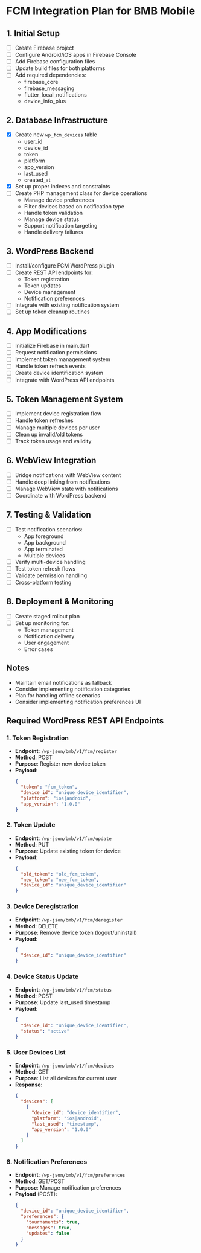 # FCM Integration Plan for BMB Mobile

## 1. Initial Setup
- [ ] Create Firebase project
- [ ] Configure Android/iOS apps in Firebase Console
- [ ] Add Firebase configuration files
- [ ] Update build files for both platforms
- [ ] Add required dependencies:
  - firebase_core
  - firebase_messaging
  - flutter_local_notifications
  - device_info_plus

## 2. Database Infrastructure
- [X] Create new `wp_fcm_devices` table
  - user_id
  - device_id
  - token
  - platform
  - app_version
  - last_used
  - created_at
- [X] Set up proper indexes and constraints
- [ ] Create PHP management class for device operations
  - Manage device preferences
  - Filter devices based on notification type
  - Handle token validation
  - Manage device status
  - Support notification targeting
  - Handle delivery failures

## 3. WordPress Backend
- [ ] Install/configure FCM WordPress plugin
- [ ] Create REST API endpoints for:
  - Token registration
  - Token updates
  - Device management
  - Notification preferences
- [ ] Integrate with existing notification system
- [ ] Set up token cleanup routines

## 4. App Modifications
- [ ] Initialize Firebase in main.dart
- [ ] Request notification permissions
- [ ] Implement token management system
- [ ] Handle token refresh events
- [ ] Create device identification system
- [ ] Integrate with WordPress API endpoints

## 5. Token Management System
- [ ] Implement device registration flow
- [ ] Handle token refreshes
- [ ] Manage multiple devices per user
- [ ] Clean up invalid/old tokens
- [ ] Track token usage and validity

## 6. WebView Integration
- [ ] Bridge notifications with WebView content
- [ ] Handle deep linking from notifications
- [ ] Manage WebView state with notifications
- [ ] Coordinate with WordPress backend

## 7. Testing & Validation
- [ ] Test notification scenarios:
  - App foreground
  - App background
  - App terminated
  - Multiple devices
- [ ] Verify multi-device handling
- [ ] Test token refresh flows
- [ ] Validate permission handling
- [ ] Cross-platform testing

## 8. Deployment & Monitoring
- [ ] Create staged rollout plan
- [ ] Set up monitoring for:
  - Token management
  - Notification delivery
  - User engagement
  - Error cases

## Notes
- Maintain email notifications as fallback
- Consider implementing notification categories
- Plan for handling offline scenarios
- Consider implementing notification preferences UI

## Required WordPress REST API Endpoints

### 1. Token Registration
- **Endpoint**: `/wp-json/bmb/v1/fcm/register`
- **Method**: POST
- **Purpose**: Register new device token
- **Payload**:
  ```json
  {
    "token": "fcm_token",
    "device_id": "unique_device_identifier",
    "platform": "ios|android",
    "app_version": "1.0.0"
  }
  ```

### 2. Token Update
- **Endpoint**: `/wp-json/bmb/v1/fcm/update`
- **Method**: PUT
- **Purpose**: Update existing token for device
- **Payload**:
  ```json
  {
    "old_token": "old_fcm_token",
    "new_token": "new_fcm_token",
    "device_id": "unique_device_identifier"
  }
  ```

### 3. Device Deregistration
- **Endpoint**: `/wp-json/bmb/v1/fcm/deregister`
- **Method**: DELETE
- **Purpose**: Remove device token (logout/uninstall)
- **Payload**:
  ```json
  {
    "device_id": "unique_device_identifier"
  }
  ```

### 4. Device Status Update
- **Endpoint**: `/wp-json/bmb/v1/fcm/status`
- **Method**: POST
- **Purpose**: Update last_used timestamp
- **Payload**:
  ```json
  {
    "device_id": "unique_device_identifier",
    "status": "active"
  }
  ```

### 5. User Devices List
- **Endpoint**: `/wp-json/bmb/v1/fcm/devices`
- **Method**: GET
- **Purpose**: List all devices for current user
- **Response**:
  ```json
  {
    "devices": [
      {
        "device_id": "device_identifier",
        "platform": "ios|android",
        "last_used": "timestamp",
        "app_version": "1.0.0"
      }
    ]
  }
  ```

### 6. Notification Preferences
- **Endpoint**: `/wp-json/bmb/v1/fcm/preferences`
- **Method**: GET/POST
- **Purpose**: Manage notification preferences
- **Payload** (POST):
  ```json
  {
    "device_id": "unique_device_identifier",
    "preferences": {
      "tournaments": true,
      "messages": true,
      "updates": false
    }
  }
  ```
